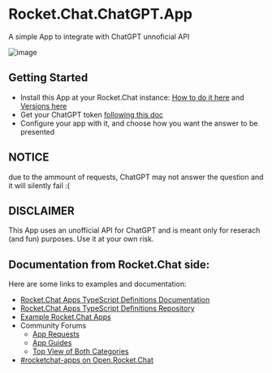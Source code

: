 # Rocket.Chat.ChatGPT.App
A simple App to integrate with ChatGPT unnoficial API

![image](https://user-images.githubusercontent.com/1761174/206304501-505c1031-30c8-4f9c-817f-aec2427395ca.png)


## Getting Started
- Install this App at your Rocket.Chat instance: [How to do it here](https://docs.rocket.chat/air-gapped-workspaces/manual-app-installation#installing-an-app) and [Versions here](https://github.com/dudanogueira/Rocket.Chat.ChatGPT.App/tree/master/dist)
- Get your ChatGPT token [following this doc](https://github.com/acheong08/ChatGPT/wiki/Setup)
- Configure your app with it, and choose how you want the answer to be presented

## NOTICE
due to the ammount of requests, ChatGPT may not answer the question and it will silently fail :(

## DISCLAIMER
This App uses an unofficial API for ChatGPT and is meant only for reserach (and fun) purposes. Use it at your own risk.

## Documentation from Rocket.Chat side:
Here are some links to examples and documentation:
- [Rocket.Chat Apps TypeScript Definitions Documentation](https://rocketchat.github.io/Rocket.Chat.Apps-engine/)
- [Rocket.Chat Apps TypeScript Definitions Repository](https://github.com/RocketChat/Rocket.Chat.Apps-engine)
- [Example Rocket.Chat Apps](https://github.com/graywolf336/RocketChatApps)
- Community Forums
  - [App Requests](https://forums.rocket.chat/c/rocket-chat-apps/requests)
  - [App Guides](https://forums.rocket.chat/c/rocket-chat-apps/guides)
  - [Top View of Both Categories](https://forums.rocket.chat/c/rocket-chat-apps)
- [#rocketchat-apps on Open.Rocket.Chat](https://open.rocket.chat/channel/rocketchat-apps)
